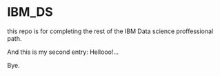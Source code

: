 # IBM_DS
this repo is for completing the rest of the IBM Data science proffessional path.

And this is my second entry: Hellooo!...

Bye.
